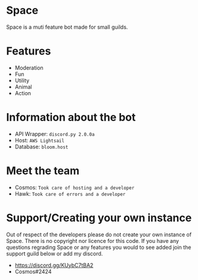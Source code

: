 # Space
Space is a muti feature bot made for small guilds. 


# Features 
- Moderation 
- Fun 
- Utility
- Animal 
- Action 

# Information about the bot 
- API Wrapper: `discord.py 2.0.0a`
- Host: `AWS Lightsail`
- Database: `bloom.host`

# Meet the team 
- Cosmos: `Took care of hosting and a developer`
- Hawk: `Took care of errors and a developer`

# Support/Creating your own instance 
Out of respect of the developers please do not create your own instance of Space. There is no copyright nor licence for this code.  If you have any questions regrading Space or any features you would to see added join the support guild below or add my discord.
- https://discord.gg/KUybC7tBA2
- Cosmos#2424
